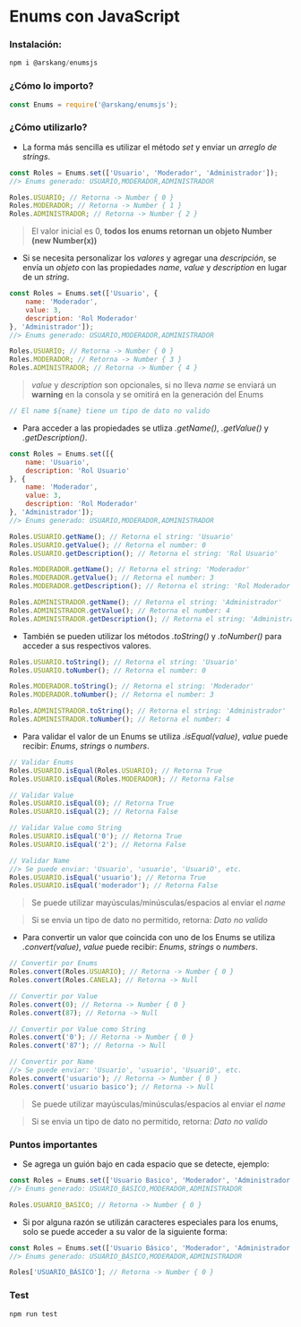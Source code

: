 # Enums con JavaScript

### Instalación:
```javascript
npm i @arskang/enumsjs
```

### ¿Cómo lo importo?
```javascript
const Enums = require('@arskang/enumsjs');
```

### ¿Cómo utilizarlo?
- La forma más sencilla es utilizar el método *set* y enviar un *arreglo de strings*.
```javascript
const Roles = Enums.set(['Usuario', 'Moderador', 'Administrador']);
//> Enums generado: USUARIO,MODERADOR,ADMINISTRADOR

Roles.USUARIO; // Retorna -> Number { 0 }
Roles.MODERADOR; // Retorna -> Number { 1 }
Roles.ADMINISTRADOR; // Retorna -> Number { 2 }
```

> El valor inicial es 0, **todos los enums retornan un objeto Number (new Number(x))**

- Si se necesita personalizar los *valores* y agregar una *descripción*, se envía un *objeto* con las propiedades *name*, *value* y *description* en lugar de un *string*.
```javascript
const Roles = Enums.set(['Usuario', {
    name: 'Moderador',
    value: 3,
    description: 'Rol Moderador'
}, 'Administrador']);
//> Enums generado: USUARIO,MODERADOR,ADMINISTRADOR

Roles.USUARIO; // Retorna -> Number { 0 }
Roles.MODERADOR; // Retorna -> Number { 3 }
Roles.ADMINISTRADOR; // Retorna -> Number { 4 }
```

> *value* y *description* son opcionales, si no lleva *name* se enviará un **warning** en la consola y se omitirá en la generación del Enums
```javascript
// El name ${name} tiene un tipo de dato no valido
```

- Para acceder a las propiedades se utliza *.getName()*, *.getValue()* y *.getDescription()*.
```javascript
const Roles = Enums.set([{
    name: 'Usuario',
    description: 'Rol Usuario'
}, {
    name: 'Moderador',
    value: 3,
    description: 'Rol Moderador'
}, 'Administrador']);
//> Enums generado: USUARIO,MODERADOR,ADMINISTRADOR

Roles.USUARIO.getName(); // Retorna el string: 'Usuario'
Roles.USUARIO.getValue(); // Retorna el number: 0
Roles.USUARIO.getDescription(); // Retorna el string: 'Rol Usuario'

Roles.MODERADOR.getName(); // Retorna el string: 'Moderador'
Roles.MODERADOR.getValue(); // Retorna el number: 3
Roles.MODERADOR.getDescription(); // Retorna el string: 'Rol Moderador'

Roles.ADMINISTRADOR.getName(); // Retorna el string: 'Administrador'
Roles.ADMINISTRADOR.getValue(); // Retorna el number: 4
Roles.ADMINISTRADOR.getDescription(); // Retorna el string: 'Administrador'
```

- También se pueden utilizar los métodos *.toString()* y *.toNumber()* para acceder a sus respectivos valores.
```javascript
Roles.USUARIO.toString(); // Retorna el string: 'Usuario'
Roles.USUARIO.toNumber(); // Retorna el number: 0

Roles.MODERADOR.toString(); // Retorna el string: 'Moderador'
Roles.MODERADOR.toNumber(); // Retorna el number: 3

Roles.ADMINISTRADOR.toString(); // Retorna el string: 'Administrador'
Roles.ADMINISTRADOR.toNumber(); // Retorna el number: 4
```

- Para validar el valor de un Enums se utiliza *.isEqual(value)*, *value* puede recibir: *Enums*, *strings* o *numbers*.
```javascript
// Validar Enums
Roles.USUARIO.isEqual(Roles.USUARIO); // Retorna True
Roles.USUARIO.isEqual(Roles.MODERADOR); // Retorna False

// Validar Value
Roles.USUARIO.isEqual(0); // Retorna True
Roles.USUARIO.isEqual(2); // Retorna False

// Validar Value como String
Roles.USUARIO.isEqual('0'); // Retorna True
Roles.USUARIO.isEqual('2'); // Retorna False

// Validar Name
//> Se puede enviar: 'Usuario', 'usuario', 'UsuariO', etc.
Roles.USUARIO.isEqual('usuario'); // Retorna True
Roles.USUARIO.isEqual('moderador'); // Retorna False
```
> Se puede utilizar mayúsculas/minúsculas/espacios al enviar el *name*

> Si se envia un tipo de dato no permitido, retorna: *Dato no valido*

- Para convertir un valor que coincida con uno de los Enums se utiliza *.convert(value)*, *value* puede recibir: *Enums*, *strings* o *numbers*.
```javascript
// Convertir por Enums
Roles.convert(Roles.USUARIO); // Retorna -> Number { 0 }
Roles.convert(Roles.CANELA); // Retorna -> Null

// Convertir por Value
Roles.convert(0); // Retorna -> Number { 0 }
Roles.convert(87); // Retorna -> Null

// Convertir por Value como String
Roles.convert('0'); // Retorna -> Number { 0 }
Roles.convert('87'); // Retorna -> Null

// Convertir por Name
//> Se puede enviar: 'Usuario', 'usuario', 'UsuariO', etc.
Roles.convert('usuario'); // Retorna -> Number { 0 }
Roles.convert('usuario basico'); // Retorna -> Null
```
> Se puede utilizar mayúsculas/minúsculas/espacios al enviar el *name*

> Si se envia un tipo de dato no permitido, retorna: *Dato no valido*

### Puntos importantes

- Se agrega un guión bajo en cada espacio que se detecte, ejemplo:
```javascript
const Roles = Enums.set(['Usuario Basico', 'Moderador', 'Administrador']);
//> Enums generado: USUARIO_BASICO,MODERADOR,ADMINISTRADOR

Roles.USUARIO_BASICO; // Retorna -> Number { 0 }
```

- Si por alguna razón se utilizán caracteres especiales para los enums, solo se puede acceder a su valor de la siguiente forma:
```javascript
const Roles = Enums.set(['Usuario Básico', 'Moderador', 'Administrador']);
//> Enums generado: USUARIO_BÁSICO,MODERADOR,ADMINISTRADOR

Roles['USUARIO_BÁSICO']; // Retorna -> Number { 0 }
```

### Test
```
npm run test
```